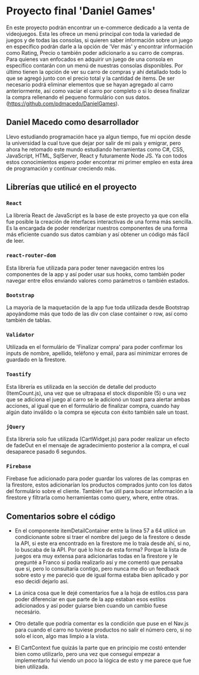 # Proyecto final 'Daniel Games'

En este proyecto podrán encontrar un e-commerce dedicado a la venta de videojuegos. Esta les ofrece un menú principal con toda la variedad de juegos y de todas las consolas, si quieren saber información sobre un juego en específico podrán darle a la opción de 'Ver más' y encontrar información como Rating, Precio o también poder adicionarlo a su carro de compras. Para quienes van enfocados en adquirir un juego de una consola en específico contarán con un menú de nuestras consolas disponibles. Por último tienen la opción de ver su carro de compras y ahí detallado todo lo que se agregó junto con el precio total y la cantidad de items. De ser necesario podrá eliminar elementos que se hayan agregado al carro anteriormente, así como vaciar el carro por completo o si lo desea finalizar la compra rellenando el pequeno formulário con sus datos.  (https://github.com/pdmacedo/DanielGames).

## Daniel Macedo como desarrollador

Llevo estudiando programación hace ya algun tiempo, fue mi opción desde la universidad la cual tuve que dejar por salir de mi país y emigrar, pero ahora he retomado este mundo estudiando herramientas como C#, CSS, JavaScript, HTML, SqlServer, React y futuramente Node JS. Ya con todos estos conocimientos espero poder encontrar mi primer empleo en esta área de programación y continuar creciendo más.

## Librerías que utilicé en el proyecto

### `React`

La librería React de JavaScript es la base de este proyecto ya que con ella fue posible la creación de interfaces interactivas de una forma más sencilla. Es la encargada de poder renderizar nuestros componentes de una forma más eficiente cuando sus datos cambian y así obtener un código más fácil de leer.

### `react-router-dom`

Esta librería fue utilizada para poder tener navegación entres los componentes de la app y así poder usar sus hooks, como también poder navegar entre ellos enviando valores como parámetros o también estados.

### `Bootstrap`

La mayoría de la maquetación de la app fue toda utilizada desde Bootstrap apoyándome más que todo de las div con clase container o row, así como también de tablas.

### `Validator`

Utilizada en el formulário de 'Finalizar compra' para poder confirmar los inputs de nombre, apellido, teléfono y email, para así minimizar errores de guardado en la firestore.

### `Toastify`

Esta librería es utilizada en la sección de detalle del producto (ItemCount.js), una vez que se ultrapasa el stock disponible (5) o una vez que se adiciona el juego al carro se le adicionó un toast para alertar ambas acciones, al igual que en el formulário de finalizar compra, cuando hay algún dato inválido o la compra se ejecuta con éxito también sale un toast.

### `jQuery`

Esta libreria solo fue utilizada (CartWidget.js) para poder realizar un efecto de fadeOut en el mensaje de agradecimiento posterior a la compra, el cual desaparece pasado 6 segundos.

### `Firebase`

Firebase fue adicionado para poder guardar los valores de las compras en la firestore, estos adicionarían los productos comprados junto con los datos del formulário sobre el cliente. También fue útil para buscar información a la firestore y filtrarla como herramientas como query, where, entre otras.

## Comentarios sobre el código

* En el componente itemDetailContainer entre la linea 57 a 64 utilicé un condicionante sobre si traer el nombre del juego de la firestore o desde la API, si este era encontrado en la firestore me lo traía desde ahí, si no, lo buscaba de la API. Por qué lo hice de esta forma? Porque la lista de juegos era muy extensa para adicionarlas todas en la firestore y le pregunté a Franco si podía realizarlo así y me comentó que pensaba que si, pero lo consultaría contigo, pero nunca me dio un feedback sobre esto y me pareció que de igual forma estaba bien aplicado y por eso decidí dejarlo así. 

* La única cosa que le dejé comentarios fue a la hoja de estilos.css para poder diferenciar en que parte de la app estaban esos estilos adicionados y así poder guiarse bien cuando un cambio fuese necesário.

* Otro detalle que podría comentar es la condición que puse en el Nav.js para cuando el carro no tuviese productos no salir el número cero, si no solo el icon, algo mas limpio a la vista.

* El CartContext fue quizás la parte que en principio me costó entender bien como utilizarlo, pero una vez que conseguí empezar a implementarlo fui viendo un poco la lógica de esto y me parece que fue bien utilizada.

